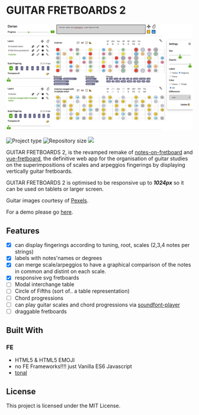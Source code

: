 # GUITAR FRETBOARDS 2

![tastiera](./docs/app.PNG)

![](https://img.shields.io/badge/type-JS_Library-brightgreen.svg "Project type")
![](https://img.shields.io/github/repo-size/LorenzoCorbella74/guitar-fretboards "Repository size")
![](https://img.shields.io/github/package-json/v/LorenzoCorbella74/guitar-fretboards)

GUITAR FRETBOARDS 2, is the revamped remake of [notes-on-fretboard](https://github.com/LorenzoCorbella74/notes-on-fretboard) and [vue-fretboard](https://github.com/LorenzoCorbella74/vue-fretboard), the definitive web app for the organisation of guitar studies on the superimpositions of scales and arpeggios fingerings by displaying vertically guitar fretboards.

GUITAR FRETBOARDS 2 is optimised to be responsive up to ***1024px*** so it can be used on tablets or larger screen.

Guitar images courtesy of [Pexels](https://www.pexels.com).  

For a demo please go [here](https://laughing-mccarthy-3ab279.netlify.app/). 

## Features
- [x] can display fingerings according to tuning, root, scales (2,3,4 notes per strings)
- [x] labels with notes'names or degrees
- [x] can merge scale/arpeggios to have a graphical comparison of the notes in common and distint on each scale. 
- [x] responsive svg fretboards
- [ ] Modal interchange table
- [ ] Circle of Fifths (sort of.. a table representation)
- [ ] Chord progressions  
- [ ] can play guitar scales and chord progressions via [soundfont-player](https://github.com/danigb/soundfont-player)
- [ ] draggable fretboards

## Built With

### FE
- HTML5 & HTML5 EMOJI
- no FE Frameworks!!!! just Vanilla ES6 Javascript
- [tonal](https://github.com/danigb/tonal)


## License
This project is licensed under the MIT License.
